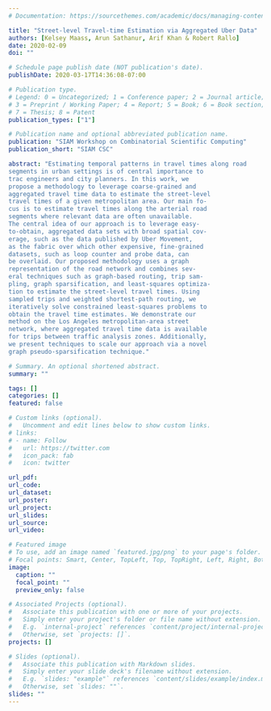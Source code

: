 ```yaml
---
# Documentation: https://sourcethemes.com/academic/docs/managing-content/

title: "Street-level Travel-time Estimation via Aggregated Uber Data"
authors: [Kelsey Maass, Arun Sathanur, Arif Khan & Robert Rallo]
date: 2020-02-09
doi: ""

# Schedule page publish date (NOT publication's date).
publishDate: 2020-03-17T14:36:08-07:00

# Publication type.
# Legend: 0 = Uncategorized; 1 = Conference paper; 2 = Journal article;
# 3 = Preprint / Working Paper; 4 = Report; 5 = Book; 6 = Book section;
# 7 = Thesis; 8 = Patent
publication_types: ["1"]

# Publication name and optional abbreviated publication name.
publication: "SIAM Workshop on Combinatorial Scientific Computing"
publication_short: "SIAM CSC"

abstract: "Estimating temporal patterns in travel times along road
segments in urban settings is of central importance to
trac engineers and city planners. In this work, we
propose a methodology to leverage coarse-grained and
aggregated travel time data to estimate the street-level
travel times of a given metropolitan area. Our main fo-
cus is to estimate travel times along the arterial road
segments where relevant data are often unavailable.
The central idea of our approach is to leverage easy-
to-obtain, aggregated data sets with broad spatial cov-
erage, such as the data published by Uber Movement,
as the fabric over which other expensive, fine-grained
datasets, such as loop counter and probe data, can
be overlaid. Our proposed methodology uses a graph
representation of the road network and combines sev-
eral techniques such as graph-based routing, trip sam-
pling, graph sparsification, and least-squares optimiza-
tion to estimate the street-level travel times. Using
sampled trips and weighted shortest-path routing, we
iteratively solve constrained least-squares problems to
obtain the travel time estimates. We demonstrate our
method on the Los Angeles metropolitan-area street
network, where aggregated travel time data is available
for trips between traffic analysis zones. Additionally,
we present techniques to scale our approach via a novel
graph pseudo-sparsification technique."

# Summary. An optional shortened abstract.
summary: ""

tags: []
categories: []
featured: false

# Custom links (optional).
#   Uncomment and edit lines below to show custom links.
# links:
# - name: Follow
#   url: https://twitter.com
#   icon_pack: fab
#   icon: twitter

url_pdf:
url_code:
url_dataset:
url_poster:
url_project:
url_slides:
url_source:
url_video:

# Featured image
# To use, add an image named `featured.jpg/png` to your page's folder. 
# Focal points: Smart, Center, TopLeft, Top, TopRight, Left, Right, BottomLeft, Bottom, BottomRight.
image:
  caption: ""
  focal_point: ""
  preview_only: false

# Associated Projects (optional).
#   Associate this publication with one or more of your projects.
#   Simply enter your project's folder or file name without extension.
#   E.g. `internal-project` references `content/project/internal-project/index.md`.
#   Otherwise, set `projects: []`.
projects: []

# Slides (optional).
#   Associate this publication with Markdown slides.
#   Simply enter your slide deck's filename without extension.
#   E.g. `slides: "example"` references `content/slides/example/index.md`.
#   Otherwise, set `slides: ""`.
slides: ""
---
```

